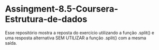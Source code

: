 # Assingment-8.5-Coursera-Estrutura-de-dados
Esse repositório mostra a reposta do exercício utilizando a função .split() e uma resposta alternativa SEM UTILIZAR a função .split() com a mesma saída.
